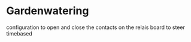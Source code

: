 # Gardenwatering
configuration to open and close the contacts on the relais board to steer timebased
